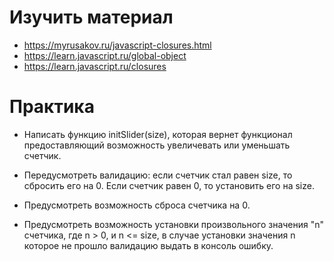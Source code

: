 # Изучить материал

* https://myrusakov.ru/javascript-closures.html
* https://learn.javascript.ru/global-object
* https://learn.javascript.ru/closures

# Практика

* Написать функцию initSlider(size), которая вернет функционал предоставляющий возможность увеличевать или уменьшать счетчик. 

* Передусмотреть валидацию: если счетчик стал равен size, то сбросить его на 0. Если счетчик равен 0, то установить его на size.

* Предусмотреть возможность сброса счетчика на 0.

* Предусмотреть возможность установки произвольного значения "n" счетчика, где n > 0, и n <= size, в случае установки значения n которое не прошло валидацию выдать в консоль ошибку.
